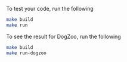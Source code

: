 To test your code, run the following
```bash
make build
make run
```

To see the result for DogZoo, run the following
```bash
make build
make run-dogzoo
```